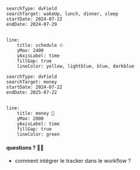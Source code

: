 ```tracker
searchType: dvField
searchTarget: wakeUp, lunch, dinner, sleep
startDate: 2024-07-22
endDate: 2024-07-29


line:
	title: schedule ⏲
	yMax: 2400 
	yAxisLabel: time
	fillGap: true
	lineColor: yellow, lightblue, blue, darkblue
```

```tracker
searchType: dvField
searchTarget: money
startDate: 2024-07-22
endDate: 2025-07-22


line:
	title: money 💸
	yMax: 2000
	yAxisLabel: time
	fillGap: true
	lineColor: green
```

#### questions ? 🤔💭
* comment intégrer le tracker dans le workflow ?